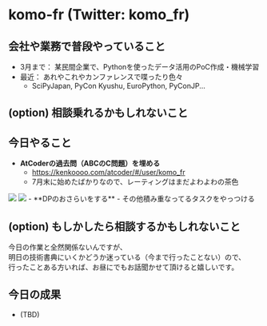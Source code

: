 # komo-fr (Twitter: komo_fr)

## 会社や業務で普段やっていること
- 3月まで： 某民間企業で、Pythonを使ったデータ活用のPoC作成・機械学習
- 最近： あれやこれやカンファレンスで喋ったり色々
    - SciPyJapan, PyCon Kyushu, EuroPython, PyConJP...

## (option) 相談乗れるかもしれないこと

## 今日やること
- **AtCoderの過去問（ABCのC問題）を埋める**
    - https://kenkoooo.com/atcoder/#/user/komo_fr
    - 7月末に始めたばかりなので、レーティングはまだよわよわの茶色
<img src="https://i.gyazo.com/584f992c5f8d1b4fe79193259b75fe25.png">
<img src="https://gyazo.com/f5cf8a685ecf9816bf0caefec0e2bd2b.png">
- **DPのおさらいをする**
- その他積み重なってるタスクをやっつける

## (option) もしかしたら相談するかもしれないこと
今日の作業と全然関係ないんですが、   
明日の技術書典にいくかどうか迷っている（今まで行ったことない）ので、   
行ったことある方いれば、お昼にでもお話聞かせて頂けると嬉しいです。

## 今日の成果
- (TBD)